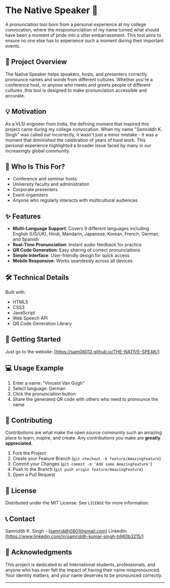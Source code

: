 # The Native Speaker 🎯

A pronunciation tool born from a personal experience at my college convocation, where the mispronunciation of my name turned what should have been a moment of pride into a utter embarrassment. This tool aims to ensure no one else has to experience such a moment during their important events.

## 🌟 Project Overview

The Native Speaker helps speakers, hosts, and presenters correctly pronounce names and words from different cultures. Whether you're a conference host, or anyone who meets and greets people of different cultures ,this tool is designed to make pronunciation accessible and accurate.

## 💡 Motivation

As a VLSI engineer from India, the defining moment that inspired this project came during my college convocation. When my name "Samriddh K. Singh" was called out incorrectly, it wasn't just a minor mistake - it was a moment that diminished the celebration of years of hard work. This personal experience highlighted a broader issue faced by many in our increasingly global community.

## 🎯 Who Is This For?

- Conference and seminar hosts
- University faculty and administration
- Corporate presenters
- Event organizers
- Anyone who regularly interacts with multicultural audiences

## ✨ Features

- **Multi-Language Support**: Covers 9 different languages including English (US/UK), Hindi, Mandarin, Japanese, Korean, French, German, and Spanish
- **Real-Time Pronunciation**: Instant audio feedback for practice
- **QR Code Generation**: Easy sharing of correct pronunciations
- **Simple Interface**: User-friendly design for quick access
- **Mobile Responsive**: Works seamlessly across all devices

## 🛠️ Technical Details

Built with:
- HTML5
- CSS3
- JavaScript
- Web Speech API
- QR Code Generation Library

## 🚀 Getting Started

Just go to the website: [https://sam08012.github.io/THE-NATIVE-SPEAK/]

## 💻 Usage Example

1. Enter a name: "Vincent Van Gogh"
2. Select language: German
3. Click the pronunciation button
4. Share the generated QR code with others who need to pronounce the name

## 🤝 Contributing

Contributions are what make the open source community such an amazing place to learn, inspire, and create. Any contributions you make are **greatly appreciated**.

1. Fork the Project
2. Create your Feature Branch (`git checkout -b feature/AmazingFeature`)
3. Commit your Changes (`git commit -m 'Add some AmazingFeature'`)
4. Push to the Branch (`git push origin feature/AmazingFeature`)
5. Open a Pull Request

## 📝 License

Distributed under the MIT License. See `LICENSE` for more information.

## 📞 Contact

Samriddh K. Singh - [samriddh0801@gmail.com]
LinkedIn: [https://www.linkedin.com/in/samriddh-kumar-singh-b960b3215/]

## 🙏 Acknowledgments

This project is dedicated to all international students, professionals, and anyone who has ever felt the impact of having their name mispronounced. Your identity matters, and your name deserves to be pronounced correctly.

---

